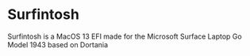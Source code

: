 # Surfintosh
 Surfintosh is a MacOS 13 EFI made for the Microsoft Surface Laptop Go Model 1943 based on Dortania
